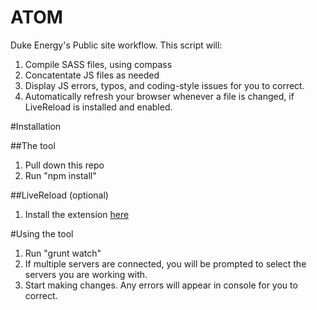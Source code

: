 ATOM
====

Duke Energy's Public site workflow. This script will:
1. Compile SASS files, using compass
2. Concatentate JS files as needed
3. Display JS errors, typos, and coding-style issues for you to correct.
4. Automatically refresh your browser whenever a file is changed, if LiveReload is installed and enabled.


#Installation

##The tool
1. Pull down this repo
2. Run "npm install"

##LiveReload (optional)
1. Install the extension [here](https://chrome.google.com/webstore/detail/livereload/jnihajbhpnppcggbcgedagnkighmdlei?hl=en)

#Using the tool
1. Run "grunt watch"
2. If multiple servers are connected, you will be prompted to select the servers you are working with.
3. Start making changes. Any errors will appear in console for you to correct.